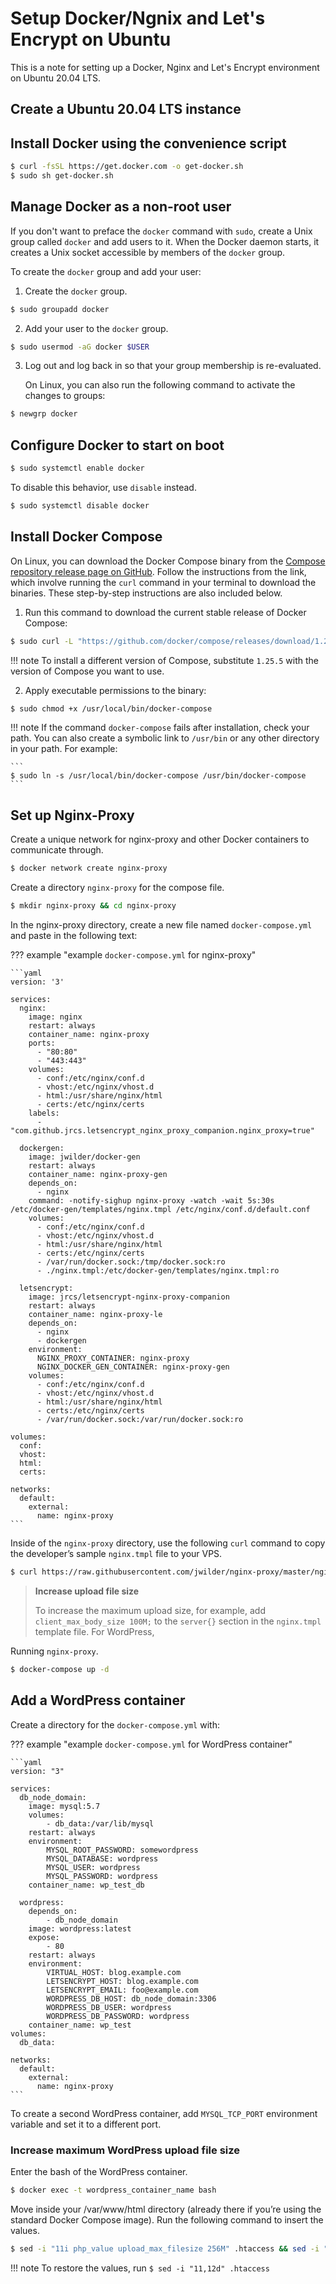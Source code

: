 # Setup Docker/Ngnix and Let's Encrypt on Ubuntu

This is a note for setting up a Docker, Nginx and Let's Encrypt environment on
Ubuntu 20.04 LTS.

## Create a Ubuntu 20.04 LTS instance

## Install Docker using the convenience script

```bash
$ curl -fsSL https://get.docker.com -o get-docker.sh
$ sudo sh get-docker.sh
```

## Manage Docker as a non-root user

If you don't want to preface the `docker` command with `sudo`, create a Unix
group called `docker` and add users to it. When the Docker daemon starts, it
creates a Unix socket accessible by members of the `docker` group.

To create the `docker` group and add your user:

1.  Create the `docker` group.

```bash
$ sudo groupadd docker
```

2.  Add your user to the `docker` group.

```bash
$ sudo usermod -aG docker $USER
```

3.  Log out and log back in so that your group membership is re-evaluated.
    
    On Linux, you can also run the following command to activate the changes to groups:
  
```bash 
$ newgrp docker 
```

## Configure Docker to start on boot

```bash
$ sudo systemctl enable docker
```

To disable this behavior, use `disable` instead.

```bash
$ sudo systemctl disable docker
```

## Install Docker Compose

On Linux, you can download the Docker Compose binary from the
[Compose repository release page on GitHub](https://github.com/docker/compose/releases).
Follow the instructions from the link, which involve running the `curl` command
in your terminal to download the binaries. These step-by-step instructions are
also included below.

1.  Run this command to download the current stable release of Docker Compose:

```bash
$ sudo curl -L "https://github.com/docker/compose/releases/download/1.25.5/docker-compose-$(uname -s)-$(uname -m)" -o /usr/local/bin/docker-compose
```
!!! note
    To install a different version of Compose, substitute `1.25.5`
    with the version of Compose you want to use.

2.  Apply executable permissions to the binary:

``` bash
$ sudo chmod +x /usr/local/bin/docker-compose
```
    
!!! note 
    If the command `docker-compose` fails after installation, check your
    path. You can also create a symbolic link to `/usr/bin` or any other
    directory in your path. For example:

    ```
    $ sudo ln -s /usr/local/bin/docker-compose /usr/bin/docker-compose
    ```

## Set up Nginx-Proxy

Create a unique network for nginx-proxy and other Docker containers to communicate through.

``` bash
$ docker network create nginx-proxy
```

Create a directory `nginx-proxy` for the compose file.

``` bash
$ mkdir nginx-proxy && cd nginx-proxy
```

In the nginx-proxy directory, create a new file named `docker-compose.yml` and paste in the following text:

??? example "example `docker-compose.yml` for nginx-proxy"

    ```yaml
    version: '3'

    services:
      nginx:
        image: nginx
        restart: always
        container_name: nginx-proxy
        ports:
          - "80:80"
          - "443:443"
        volumes:
          - conf:/etc/nginx/conf.d
          - vhost:/etc/nginx/vhost.d
          - html:/usr/share/nginx/html
          - certs:/etc/nginx/certs
        labels:
          - "com.github.jrcs.letsencrypt_nginx_proxy_companion.nginx_proxy=true"

      dockergen:
        image: jwilder/docker-gen
        restart: always
        container_name: nginx-proxy-gen
        depends_on:
          - nginx
        command: -notify-sighup nginx-proxy -watch -wait 5s:30s /etc/docker-gen/templates/nginx.tmpl /etc/nginx/conf.d/default.conf
        volumes:
          - conf:/etc/nginx/conf.d
          - vhost:/etc/nginx/vhost.d
          - html:/usr/share/nginx/html
          - certs:/etc/nginx/certs
          - /var/run/docker.sock:/tmp/docker.sock:ro
          - ./nginx.tmpl:/etc/docker-gen/templates/nginx.tmpl:ro

      letsencrypt:
        image: jrcs/letsencrypt-nginx-proxy-companion
        restart: always
        container_name: nginx-proxy-le
        depends_on:
          - nginx
          - dockergen
        environment:
          NGINX_PROXY_CONTAINER: nginx-proxy
          NGINX_DOCKER_GEN_CONTAINER: nginx-proxy-gen
        volumes:
          - conf:/etc/nginx/conf.d
          - vhost:/etc/nginx/vhost.d
          - html:/usr/share/nginx/html
          - certs:/etc/nginx/certs
          - /var/run/docker.sock:/var/run/docker.sock:ro

    volumes:
      conf:
      vhost:
      html:
      certs:

    networks:
      default:
        external:
          name: nginx-proxy
    ```

Inside of the `nginx-proxy` directory, use the following `curl` command to copy the developer’s sample `nginx.tmpl` file to your VPS.

``` bash
$ curl https://raw.githubusercontent.com/jwilder/nginx-proxy/master/nginx.tmpl > nginx.tmpl
```

> **Increase upload file size**
>
> To increase the maximum upload size, for example, add `client_max_body_size 100M;` to the `server{}` section in the `nginx.tmpl` template file.
> For WordPress, 

Running `nginx-proxy`.

``` bash
$ docker-compose up -d
```

## Add a WordPress container

Create a directory for the `docker-compose.yml` with:

??? example "example `docker-compose.yml` for WordPress container"

    ```yaml
    version: "3"

    services:
      db_node_domain:
        image: mysql:5.7
        volumes:
            - db_data:/var/lib/mysql
        restart: always
        environment:
            MYSQL_ROOT_PASSWORD: somewordpress
            MYSQL_DATABASE: wordpress
            MYSQL_USER: wordpress
            MYSQL_PASSWORD: wordpress
        container_name: wp_test_db

      wordpress:
        depends_on:
            - db_node_domain
        image: wordpress:latest
        expose:
            - 80
        restart: always
        environment:
            VIRTUAL_HOST: blog.example.com
            LETSENCRYPT_HOST: blog.example.com
            LETSENCRYPT_EMAIL: foo@example.com
            WORDPRESS_DB_HOST: db_node_domain:3306
            WORDPRESS_DB_USER: wordpress
            WORDPRESS_DB_PASSWORD: wordpress
        container_name: wp_test
    volumes:
      db_data:

    networks:
      default:
        external:
          name: nginx-proxy
    ```

To create a second WordPress container, add `MYSQL_TCP_PORT` environment variable and set it to a different port.

### Increase maximum WordPress upload file size

Enter the bash of the WordPress container.

``` bash
$ docker exec -t wordpress_container_name bash
```

Move inside your /var/www/html directory (already there if you’re using the standard Docker Compose image). Run the following command to insert the values.

``` bash
$ sed -i "11i php_value upload_max_filesize 256M" .htaccess && sed -i "12i php_value post_max_size 256M" .htaccess
```

!!! note
    To restore the values, run `$ sed -i "11,12d" .htaccess`

